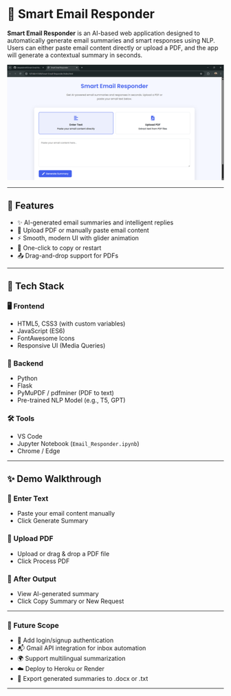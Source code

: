 # 🧠 Smart Email Responder

**Smart Email Responder** is an AI-based web application designed to automatically generate email summaries and smart responses using NLP. Users can either paste email content directly or upload a PDF, and the app will generate a contextual summary in seconds.

![Screenshot](Screenshot%202025-07-26%20224310.png)

---

## 🚀 Features

- ✨ AI-generated email summaries and intelligent replies  
- 📄 Upload PDF or manually paste email content  
- ⚡ Smooth, modern UI with glider animation  
- 🔁 One-click to copy or restart  
- 📤 Drag-and-drop support for PDFs  

---

## 🧪 Tech Stack

### 🖥️ Frontend
- HTML5, CSS3 (with custom variables)
- JavaScript (ES6)
- FontAwesome Icons
- Responsive UI (Media Queries)

### 🧠 Backend
- Python
- Flask
- PyMuPDF / pdfminer (PDF to text)
- Pre-trained NLP Model (e.g., T5, GPT)

### 🛠 Tools
- VS Code
- Jupyter Notebook (`Email_Responder.ipynb`)
- Chrome / Edge

---

## ✨ Demo Walkthrough

### 💬 Enter Text
- Paste your email content manually
- Click Generate Summary

### 📄 Upload PDF
- Upload or drag & drop a PDF file
- Click Process PDF

### 🔁 After Output
- View AI-generated summary
- Click Copy Summary or New Request

---

### 🔮 Future Scope
- 🔐 Add login/signup authentication
- 📬 Gmail API integration for inbox automation
- 🌍 Support multilingual summarization
- ☁️ Deploy to Heroku or Render
- 📄 Export generated summaries to .docx or .txt

---
